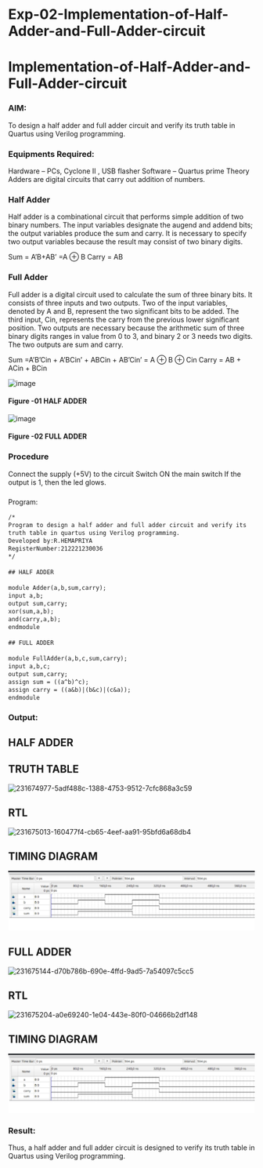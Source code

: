 # Exp-02-Implementation-of-Half-Adder-and-Full-Adder-circuit

# Implementation-of-Half-Adder-and-Full-Adder-circuit
### AIM:
To design a half adder and full adder circuit and verify its truth table in Quartus using Verilog programming.

### Equipments Required:
Hardware – PCs, Cyclone II , USB flasher
Software – Quartus prime
Theory
Adders are digital circuits that carry out addition of numbers.

### Half Adder
Half adder is a combinational circuit that performs simple addition of two binary numbers. The input variables designate the augend and addend bits; the output variables produce the sum and carry. It is necessary to specify two output variables because the result may consist of two binary digits.

Sum = A’B+AB’ =A ⊕ B Carry = AB

### Full Adder
Full adder is a digital circuit used to calculate the sum of three binary bits. It consists of three inputs and two outputs. Two of the input variables, denoted by A and B, represent the two significant bits to be added. The third input, Cin, represents the carry from the previous lower significant position. Two outputs are necessary because the arithmetic sum of three binary digits ranges in value from 0 to 3, and binary 2 or 3 needs two digits. The two outputs are sum and carry.

Sum =A’B’Cin + A’BCin’ + ABCin + AB’Cin’ = A ⊕ B ⊕ Cin Carry = AB + ACin + BCin

 ![image](https://user-images.githubusercontent.com/36288975/163552156-a13e5a56-c638-4110-97d9-8896907c8d25.png)

#### Figure -01 HALF ADDER 


![image](https://user-images.githubusercontent.com/36288975/163552057-b3547877-6d07-45b4-b7e0-bcfebfad9e1d.png)

#### Figure -02 FULL ADDER 

### Procedure

Connect the supply (+5V) to the circuit
Switch ON the main switch
If the output is 1, then the led glows.
### 
Program:
```
/*
Program to design a half adder and full adder circuit and verify its truth table in quartus using Verilog programming.
Developed by:R.HEMAPRIYA 
RegisterNumber:212221230036
*/

## HALF ADDER

module Adder(a,b,sum,carry);
input a,b;
output sum,carry;
xor(sum,a,b);
and(carry,a,b);
endmodule 

## FULL ADDER

module FullAdder(a,b,c,sum,carry);
input a,b,c;
output sum,carry;
assign sum = ((a^b)^c);
assign carry = ((a&b)|(b&c)|(c&a));
endmodule
```
### Output:
## HALF ADDER
## TRUTH TABLE
![231674977-5adf488c-1388-4753-9512-7cfc868a3c59](https://user-images.githubusercontent.com/94184828/232230888-3439e1dc-17e7-4223-99c3-caa6fdbfbd91.png)
## RTL
![231675013-160477f4-cb65-4eef-aa91-95bfd6a68db4](https://user-images.githubusercontent.com/94184828/232230895-623408fa-19ed-4e0c-a232-2198d7283eab.png)
## TIMING DIAGRAM
![output](https://github.com/Hemapriya-2004/Exp-02-Implementation-of-Half-Adder-and-Full-Adder-circuit/blob/main/i1.png)
## FULL ADDER

![231675144-d70b786b-690e-4ffd-9ad5-7a54097c5cc5](https://user-images.githubusercontent.com/94184828/232230923-248fa731-31ca-4b07-b76d-c0c4c8b4fa49.png)

## RTL
![231675204-a0e69240-1e04-443e-80f0-04666b2df148](https://user-images.githubusercontent.com/94184828/232230936-abf822ff-8c5d-4af9-bad7-739549a6b5e2.png)
## TIMING DIAGRAM
![output](https://github.com/Hemapriya-2004/Exp-02-Implementation-of-Half-Adder-and-Full-Adder-circuit/blob/main/i1.png)



### Result:
Thus, a half adder and full adder circuit is designed to verify its truth table in Quartus using Verilog programming.
